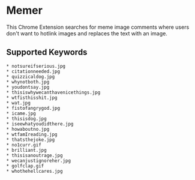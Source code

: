 Memer
============

This Chrome Extension searches for meme image comments where users don't want to hotlink images and replaces the text with an image.

## Supported Keywords
	* notsureifserious.jpg
	* citationneeded.jpg
	* quizzicaldog.jpg
	* whynotboth.jpg
	* youdontsay.jpg
	* thisiswhywecanthavenicethings.jpg
	* wtfisthisshit.jpg
	* wat.jpg
	* fistofangrygod.jpg
	* icame.jpg
	* thisisdog.jpg
	* iseewhatyoudidthere.jpg
	* howaboutno.jpg
	* wtfamIreading.jpg
	* thatsthejoke.jpg
	* no1curr.gif
	* brilliant.jpg
	* thisisanoutrage.jpg
	* wecanjustignoreher.jpg
	* golfclap.gif
	* whothehellcares.jpg